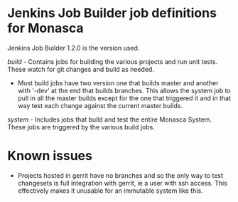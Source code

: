 # Jenkins Job Builder job definitions for Monasca
Jenkins Job Builder 1.2.0 is the version used.

*build* - Contains jobs for building the various projects and run unit tests. These watch for git changes and build as needed.
  - Most build jobs have two version one that builds master and another with '-dev' at the end that builds branches. This allows the system
    job to pull in all the master builds except for the one that triggered it and in that way test each change against the current master builds.

*system* - Includes jobs that build and test the entire Monasca System. These jobs are triggered by the various build jobs.

# Known issues
- Projects hosted in gerrit have no branches and so the only way to test changesets is full integration with gerrit, ie a user with ssh access.
  This effectively makes it unusable for an immutable system like this.
